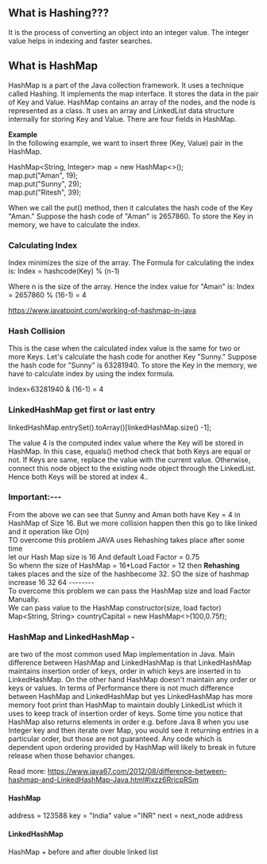 ## What is Hashing??? 
It is the process of converting an object into an integer value. The integer value helps in indexing and faster searches.

## What is HashMap
HashMap is a part of the Java collection framework. It uses a technique called Hashing. It implements the map interface. It stores the data in the pair of Key and Value. HashMap contains an array of the nodes, and the node is represented as a class. It uses an array and LinkedList data structure internally for storing Key and Value. There are four fields in HashMap.

**Example** <br>
In the following example, we want to insert three (Key, Value) pair in the HashMap.
  
HashMap<String, Integer> map = new HashMap<>();  
map.put("Aman", 19);  
map.put("Sunny", 29);  
map.put("Ritesh", 39);

When we call the put() method, then it calculates the hash code of the Key "Aman." Suppose the hash code of "Aman" is 2657860. To store the Key in memory, we have to calculate the index.

### Calculating Index

Index minimizes the size of the array. The Formula for calculating the index is:
Index = hashcode(Key) % (n-1)  

Where n is the size of the array. Hence the index value for "Aman" is:
Index = 2657860 % (16-1) = 4  

https://www.javatpoint.com/working-of-hashmap-in-java


### Hash Collision
This is the case when the calculated index value is the same for two or more Keys. Let's calculate the hash code for another Key "Sunny." Suppose the hash code for "Sunny" is 63281940. To store the Key in the memory, we have to calculate index by using the index formula.

Index=63281940 & (16-1) = 4  


### LinkedHashMap get first or last entry
linkedHashMap.entrySet().toArray()[linkedHashMap.size() -1];

The value 4 is the computed index value where the Key will be stored in HashMap. In this case, equals() method check that both Keys are equal or not. If Keys are same, replace the value with the current value. Otherwise, connect this node object to the existing node object through the LinkedList. Hence both Keys will be stored at index 4..




### Important:---
From the above we can see that Sunny and Aman both have Key = 4 in HashMap of Size 16.
But we more collision happen then this go to like linked and it operation like O(n)
<br>
TO overcome this problem JAVA uses Rehashing takes place after some time 
<br>
let our Hash Map size is 16
And default Load Factor = 0.75
<br>
So whenn the size of HashMap = 16*Load Factor = 12
then **Rehashing** takes places and the size of the hashbecome 32.
 SO the size of hashmap increase 16 32 64 --------
<br>
To overcome this problem we can pass the HashMap size and load Factor Manually.
<br>
We can pass value to the HashMap constructor(size, load factor)
<br>
 Map<String, String> countryCapital = new HashMap<>(100,0.75f);
 
 
 
### HashMap and LinkedHashMap -
are two of the most common used Map implementation in Java. Main difference between HashMap and LinkedHashMap is that LinkedHashMap maintains insertion order of keys, order in which keys are inserted in to LinkedHashMap. On the other hand HashMap doesn't maintain any order or keys or values. In terms of Performance there is not much difference between HashMap and LinkedHashMap but yes LinkedHashMap has more memory foot print than HashMap to maintain doubly LinkedList which it uses to keep track of insertion order of keys. Some time you notice that HashMap also returns elements in order e.g. before Java 8 when you use Integer key and then iterate over Map, you would see it returning entries in a particular order, but those are not guaranteed. Any code which is dependent upon ordering provided by HashMap will likely to break in future release when those behavior changes.

Read more: https://www.java67.com/2012/08/difference-between-hashmap-and-LinkedHashMap-Java.html#ixzz6RricpRSm


#### HashMap 

address = 123588
key = "India"
value ="INR"
next = next_node address

####  LinkedHashMap
HashMap + before and after double linked list

